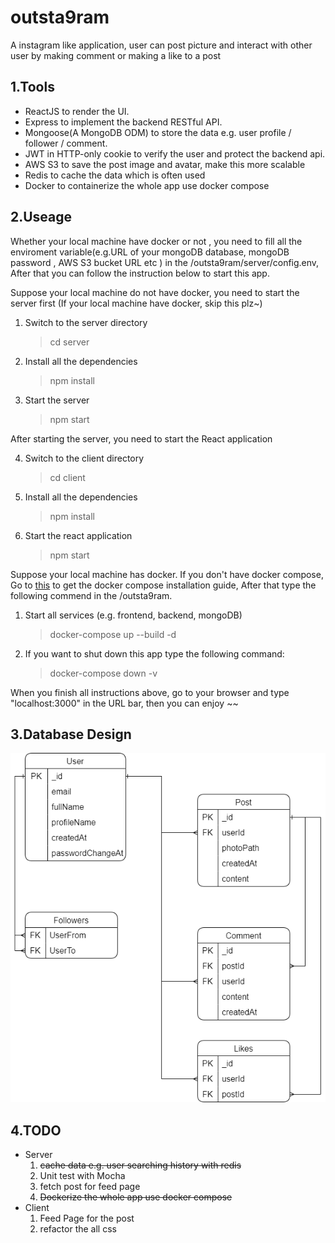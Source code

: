 # outsta9ram

A instagram like application, user can post picture and interact with other user by making comment or making a like to a post

## 1.Tools

- ReactJS to render the UI.
- Express to implement the backend RESTful API.
- Mongoose(A MongoDB ODM) to store the data e.g. user profile / follower / comment.
- JWT in HTTP-only cookie to verify the user and protect the backend api.
- AWS S3 to save the post image and avatar, make this more scalable
- Redis to cache the data which is often used
- Docker to containerize the whole app use docker compose

## 2.Useage

Whether your local machine have docker or not , you need to fill all the enviroment variable(e.g.URL of your mongoDB database, mongoDB password , AWS S3 bucket URL etc ) in the /outsta9ram/server/config.env, After that you can follow the instruction below to start this app.

Suppose your local machine do not have docker, you need to start the server first (If your local machine have docker, skip this plz~)

1. Switch to the server directory
   > cd server
2. Install all the dependencies
   > npm install
3. Start the server
   > npm start

After starting the server, you need to start the React application

4. Switch to the client directory
   > cd client
5. Install all the dependencies
   > npm install
6. Start the react application
   > npm start

Suppose your local machine has docker.
If you don't have docker compose, Go to [this](https://linux.how2shout.com/install-and-configure-docker-compose-on-ubuntu-22-04-lts-jammy/) to get the docker compose installation guide, After that type the following commend in the /outsta9ram.

1. Start all services (e.g. frontend, backend, mongoDB)
   > docker-compose up --build -d
2. If you want to shut down this app type the following command:
   > docker-compose down -v

When you finish all instructions above, go to your browser and type "localhost:3000" in the URL bar, then you can enjoy ~~

## 3.Database Design
![image](https://github.com/Kazama1996/outsta9ram/blob/main/Database%20Design.png)

## 4.TODO

- Server
  1. ~~cache data e.g. user searching history with redis~~
  2. Unit test with Mocha
  3. fetch post for feed page
  4. ~~Dockerize the whole app use docker compose~~
- Client
  1. Feed Page for the post
  2. refactor the all css
